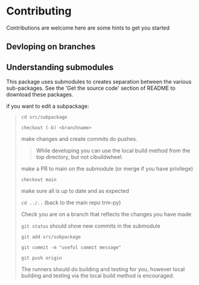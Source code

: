 # Contributing

Contributions are welcome here are some hints to get you started

## Devloping on branches



## Understanding submodules

This package uses submodules to creates separation between the various sub-packages.
See the 'Get the source code' section of README to download these packages.

if you want to edit a subpackage:

> `cd src/subpackage`
>
> `checkout (-b) <branchname>`
>
> make changes and create commits do pushes.
>
> >
> > While developing you can use the local build method from the top directory, but not cibuildwheel.
> >
>
> make a PR to main on the submodule (or merge if you have privilege)
>
> `checkout main`
>
> make sure all is up to date and as expected
>
> `cd ../..` (back to the main repo trm-py)
>
> Check you are on a branch that reflects the changes you have made
>
> `git status` should show new commits in the submodule
>
> `git add src/subpackage`
>
> `git commit -m "useful commit message"`
>
> `git push origin`
>
> The runners should do building and testing for you, however local building and testing via the local build method is encouraged.
